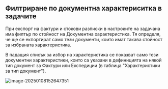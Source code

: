 ## Филтриране по документна характериситка в задачите

При експорт на фактури и стокови разписки в настроките на задачана има филтър по стойност на Документна характеристика.
Тя определя, че ще се екпортират само тези документи, които имат такава стойност за избраната характеристика.

В падащия списък за избор на характеристика се показват само тези документни характеристики, които са указани в  дефиницията на някой тип документ за Фактури или Експедиции (в таблица "Характеристики  за тип документ").

![image-20250108152647351](pictures/filter-by-custom-property/image-20250108152647351.png)